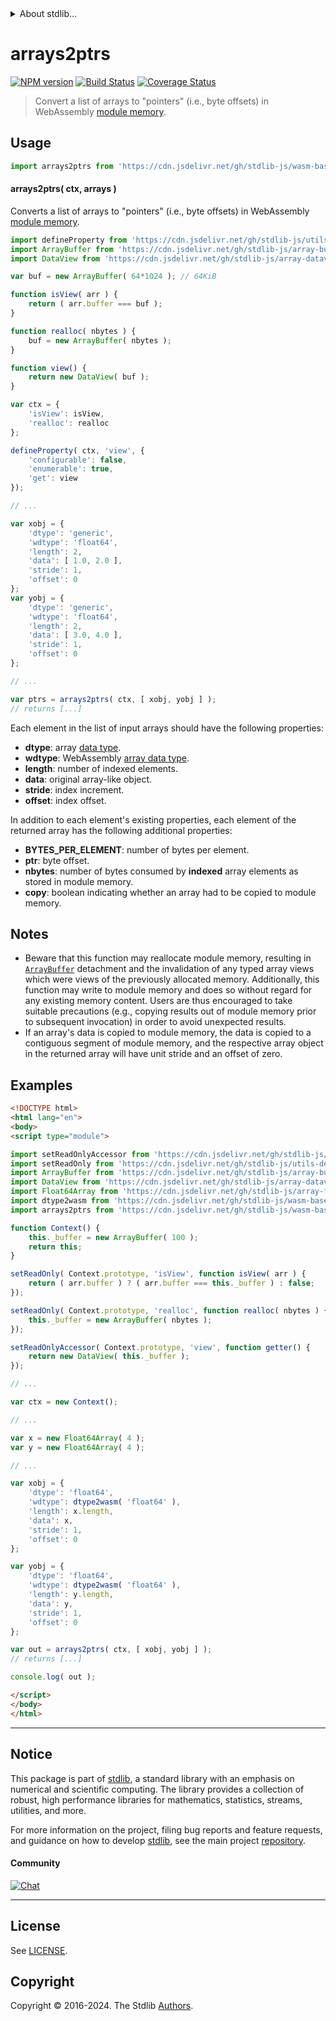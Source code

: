 <!--

@license Apache-2.0

Copyright (c) 2024 The Stdlib Authors.

Licensed under the Apache License, Version 2.0 (the "License");
you may not use this file except in compliance with the License.
You may obtain a copy of the License at

   http://www.apache.org/licenses/LICENSE-2.0

Unless required by applicable law or agreed to in writing, software
distributed under the License is distributed on an "AS IS" BASIS,
WITHOUT WARRANTIES OR CONDITIONS OF ANY KIND, either express or implied.
See the License for the specific language governing permissions and
limitations under the License.

-->


<details>
  <summary>
    About stdlib...
  </summary>
  <p>We believe in a future in which the web is a preferred environment for numerical computation. To help realize this future, we've built stdlib. stdlib is a standard library, with an emphasis on numerical and scientific computation, written in JavaScript (and C) for execution in browsers and in Node.js.</p>
  <p>The library is fully decomposable, being architected in such a way that you can swap out and mix and match APIs and functionality to cater to your exact preferences and use cases.</p>
  <p>When you use stdlib, you can be absolutely certain that you are using the most thorough, rigorous, well-written, studied, documented, tested, measured, and high-quality code out there.</p>
  <p>To join us in bringing numerical computing to the web, get started by checking us out on <a href="https://github.com/stdlib-js/stdlib">GitHub</a>, and please consider <a href="https://opencollective.com/stdlib">financially supporting stdlib</a>. We greatly appreciate your continued support!</p>
</details>

# arrays2ptrs

[![NPM version][npm-image]][npm-url] [![Build Status][test-image]][test-url] [![Coverage Status][coverage-image]][coverage-url] <!-- [![dependencies][dependencies-image]][dependencies-url] -->

> Convert a list of arrays to "pointers" (i.e., byte offsets) in WebAssembly [module memory][@stdlib/wasm/memory].

<!-- Section to include introductory text. Make sure to keep an empty line after the intro `section` element and another before the `/section` close. -->

<section class="intro">

</section>

<!-- /.intro -->

<!-- Package usage documentation. -->



<section class="usage">

## Usage

```javascript
import arrays2ptrs from 'https://cdn.jsdelivr.net/gh/stdlib-js/wasm-base-arrays2ptrs@esm/index.mjs';
```

#### arrays2ptrs( ctx, arrays )

Converts a list of arrays to "pointers" (i.e., byte offsets) in WebAssembly [module memory][@stdlib/wasm/memory].

```javascript
import defineProperty from 'https://cdn.jsdelivr.net/gh/stdlib-js/utils-define-property@esm/index.mjs';
import ArrayBuffer from 'https://cdn.jsdelivr.net/gh/stdlib-js/array-buffer@esm/index.mjs';
import DataView from 'https://cdn.jsdelivr.net/gh/stdlib-js/array-dataview@esm/index.mjs';

var buf = new ArrayBuffer( 64*1024 ); // 64KiB

function isView( arr ) {
    return ( arr.buffer === buf );
}

function realloc( nbytes ) {
    buf = new ArrayBuffer( nbytes );
}

function view() {
    return new DataView( buf );
}

var ctx = {
    'isView': isView,
    'realloc': realloc
};

defineProperty( ctx, 'view', {
    'configurable': false,
    'enumerable': true,
    'get': view
});

// ...

var xobj = {
    'dtype': 'generic',
    'wdtype': 'float64',
    'length': 2,
    'data': [ 1.0, 2.0 ],
    'stride': 1,
    'offset': 0
};
var yobj = {
    'dtype': 'generic',
    'wdtype': 'float64',
    'length': 2,
    'data': [ 3.0, 4.0 ],
    'stride': 1,
    'offset': 0
};

// ...

var ptrs = arrays2ptrs( ctx, [ xobj, yobj ] );
// returns [...]
```

Each element in the list of input arrays should have the following properties:

-   **dtype**: array [data type][@stdlib/array/dtypes].
-   **wdtype**: WebAssembly [array data type][@stdlib/wasm/base/array2dtype].
-   **length**: number of indexed elements.
-   **data**: original array-like object.
-   **stride**: index increment.
-   **offset**: index offset.

In addition to each element's existing properties, each element of the returned array has the following additional properties:

-   **BYTES_PER_ELEMENT**: number of bytes per element.
-   **ptr**: byte offset.
-   **nbytes**: number of bytes consumed by **indexed** array elements as stored in module memory.
-   **copy**: boolean indicating whether an array had to be copied to module memory.

</section>

<!-- /.usage -->

<!-- Package usage notes. Make sure to keep an empty line after the `section` element and another before the `/section` close. -->

<section class="notes">

## Notes

-   Beware that this function may reallocate module memory, resulting in [`ArrayBuffer`][@stdlib/array/buffer] detachment and the invalidation of any typed array views which were views of the previously allocated memory. Additionally, this function may write to module memory and does so without regard for any existing memory content. Users are thus encouraged to take suitable precautions (e.g., copying results out of module memory prior to subsequent invocation) in order to avoid unexpected results.
-   If an array's data is copied to module memory, the data is copied to a contiguous segment of module memory, and the respective array object in the returned array will have unit stride and an offset of zero.

</section>

<!-- /.notes -->

<!-- Package usage examples. -->

<section class="examples">

## Examples

<!-- eslint-disable no-restricted-syntax, no-invalid-this -->

<!-- eslint no-undef: "error" -->

```html
<!DOCTYPE html>
<html lang="en">
<body>
<script type="module">

import setReadOnlyAccessor from 'https://cdn.jsdelivr.net/gh/stdlib-js/utils-define-nonenumerable-read-only-accessor@esm/index.mjs';
import setReadOnly from 'https://cdn.jsdelivr.net/gh/stdlib-js/utils-define-nonenumerable-read-only-property@esm/index.mjs';
import ArrayBuffer from 'https://cdn.jsdelivr.net/gh/stdlib-js/array-buffer@esm/index.mjs';
import DataView from 'https://cdn.jsdelivr.net/gh/stdlib-js/array-dataview@esm/index.mjs';
import Float64Array from 'https://cdn.jsdelivr.net/gh/stdlib-js/array-float64@esm/index.mjs';
import dtype2wasm from 'https://cdn.jsdelivr.net/gh/stdlib-js/wasm-base-dtype2wasm@esm/index.mjs';
import arrays2ptrs from 'https://cdn.jsdelivr.net/gh/stdlib-js/wasm-base-arrays2ptrs@esm/index.mjs';

function Context() {
    this._buffer = new ArrayBuffer( 100 );
    return this;
}

setReadOnly( Context.prototype, 'isView', function isView( arr ) {
    return ( arr.buffer ) ? ( arr.buffer === this._buffer ) : false;
});

setReadOnly( Context.prototype, 'realloc', function realloc( nbytes ) {
    this._buffer = new ArrayBuffer( nbytes );
});

setReadOnlyAccessor( Context.prototype, 'view', function getter() {
    return new DataView( this._buffer );
});

// ...

var ctx = new Context();

// ...

var x = new Float64Array( 4 );
var y = new Float64Array( 4 );

// ...

var xobj = {
    'dtype': 'float64',
    'wdtype': dtype2wasm( 'float64' ),
    'length': x.length,
    'data': x,
    'stride': 1,
    'offset': 0
};

var yobj = {
    'dtype': 'float64',
    'wdtype': dtype2wasm( 'float64' ),
    'length': y.length,
    'data': y,
    'stride': 1,
    'offset': 0
};

var out = arrays2ptrs( ctx, [ xobj, yobj ] );
// returns [...]

console.log( out );

</script>
</body>
</html>
```

</section>

<!-- /.examples -->

<!-- Section to include cited references. If references are included, add a horizontal rule *before* the section. Make sure to keep an empty line after the `section` element and another before the `/section` close. -->

<section class="references">

</section>

<!-- /.references -->

<!-- Section for related `stdlib` packages. Do not manually edit this section, as it is automatically populated. -->

<section class="related">

</section>

<!-- /.related -->

<!-- Section for all links. Make sure to keep an empty line after the `section` element and another before the `/section` close. -->


<section class="main-repo" >

* * *

## Notice

This package is part of [stdlib][stdlib], a standard library with an emphasis on numerical and scientific computing. The library provides a collection of robust, high performance libraries for mathematics, statistics, streams, utilities, and more.

For more information on the project, filing bug reports and feature requests, and guidance on how to develop [stdlib][stdlib], see the main project [repository][stdlib].

#### Community

[![Chat][chat-image]][chat-url]

---

## License

See [LICENSE][stdlib-license].


## Copyright

Copyright &copy; 2016-2024. The Stdlib [Authors][stdlib-authors].

</section>

<!-- /.stdlib -->

<!-- Section for all links. Make sure to keep an empty line after the `section` element and another before the `/section` close. -->

<section class="links">

[npm-image]: http://img.shields.io/npm/v/@stdlib/wasm-base-arrays2ptrs.svg
[npm-url]: https://npmjs.org/package/@stdlib/wasm-base-arrays2ptrs

[test-image]: https://github.com/stdlib-js/wasm-base-arrays2ptrs/actions/workflows/test.yml/badge.svg?branch=main
[test-url]: https://github.com/stdlib-js/wasm-base-arrays2ptrs/actions/workflows/test.yml?query=branch:main

[coverage-image]: https://img.shields.io/codecov/c/github/stdlib-js/wasm-base-arrays2ptrs/main.svg
[coverage-url]: https://codecov.io/github/stdlib-js/wasm-base-arrays2ptrs?branch=main

<!--

[dependencies-image]: https://img.shields.io/david/stdlib-js/wasm-base-arrays2ptrs.svg
[dependencies-url]: https://david-dm.org/stdlib-js/wasm-base-arrays2ptrs/main

-->

[chat-image]: https://img.shields.io/gitter/room/stdlib-js/stdlib.svg
[chat-url]: https://app.gitter.im/#/room/#stdlib-js_stdlib:gitter.im

[stdlib]: https://github.com/stdlib-js/stdlib

[stdlib-authors]: https://github.com/stdlib-js/stdlib/graphs/contributors

[umd]: https://github.com/umdjs/umd
[es-module]: https://developer.mozilla.org/en-US/docs/Web/JavaScript/Guide/Modules

[deno-url]: https://github.com/stdlib-js/wasm-base-arrays2ptrs/tree/deno
[deno-readme]: https://github.com/stdlib-js/wasm-base-arrays2ptrs/blob/deno/README.md
[umd-url]: https://github.com/stdlib-js/wasm-base-arrays2ptrs/tree/umd
[umd-readme]: https://github.com/stdlib-js/wasm-base-arrays2ptrs/blob/umd/README.md
[esm-url]: https://github.com/stdlib-js/wasm-base-arrays2ptrs/tree/esm
[esm-readme]: https://github.com/stdlib-js/wasm-base-arrays2ptrs/blob/esm/README.md
[branches-url]: https://github.com/stdlib-js/wasm-base-arrays2ptrs/blob/main/branches.md

[stdlib-license]: https://raw.githubusercontent.com/stdlib-js/wasm-base-arrays2ptrs/main/LICENSE

[@stdlib/wasm/memory]: https://github.com/stdlib-js/wasm-memory/tree/esm

[@stdlib/wasm/base/array2dtype]: https://github.com/stdlib-js/wasm-base-array2dtype/tree/esm

[@stdlib/array/dtypes]: https://github.com/stdlib-js/array-dtypes/tree/esm

[@stdlib/array/buffer]: https://github.com/stdlib-js/array-buffer/tree/esm

</section>

<!-- /.links -->
